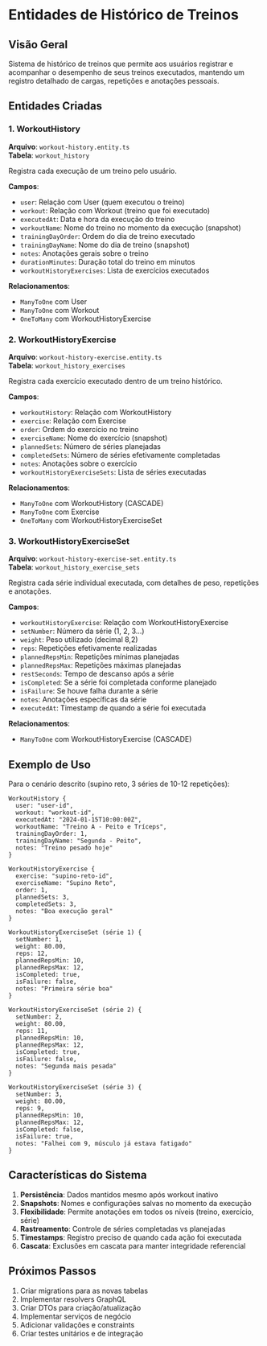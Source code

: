 # Entidades de Histórico de Treinos

## Visão Geral
Sistema de histórico de treinos que permite aos usuários registrar e acompanhar o desempenho de seus treinos executados, mantendo um registro detalhado de cargas, repetições e anotações pessoais.

## Entidades Criadas

### 1. WorkoutHistory
**Arquivo**: `workout-history.entity.ts`  
**Tabela**: `workout_history`

Registra cada execução de um treino pelo usuário.

**Campos**:
- `user`: Relação com User (quem executou o treino)
- `workout`: Relação com Workout (treino que foi executado)
- `executedAt`: Data e hora da execução do treino
- `workoutName`: Nome do treino no momento da execução (snapshot)
- `trainingDayOrder`: Ordem do dia de treino executado
- `trainingDayName`: Nome do dia de treino (snapshot)
- `notes`: Anotações gerais sobre o treino
- `durationMinutes`: Duração total do treino em minutos
- `workoutHistoryExercises`: Lista de exercícios executados

**Relacionamentos**:
- `ManyToOne` com User
- `ManyToOne` com Workout
- `OneToMany` com WorkoutHistoryExercise

### 2. WorkoutHistoryExercise
**Arquivo**: `workout-history-exercise.entity.ts`  
**Tabela**: `workout_history_exercises`

Registra cada exercício executado dentro de um treino histórico.

**Campos**:
- `workoutHistory`: Relação com WorkoutHistory
- `exercise`: Relação com Exercise
- `order`: Ordem do exercício no treino
- `exerciseName`: Nome do exercício (snapshot)
- `plannedSets`: Número de séries planejadas
- `completedSets`: Número de séries efetivamente completadas
- `notes`: Anotações sobre o exercício
- `workoutHistoryExerciseSets`: Lista de séries executadas

**Relacionamentos**:
- `ManyToOne` com WorkoutHistory (CASCADE)
- `ManyToOne` com Exercise
- `OneToMany` com WorkoutHistoryExerciseSet

### 3. WorkoutHistoryExerciseSet
**Arquivo**: `workout-history-exercise-set.entity.ts`  
**Tabela**: `workout_history_exercise_sets`

Registra cada série individual executada, com detalhes de peso, repetições e anotações.

**Campos**:
- `workoutHistoryExercise`: Relação com WorkoutHistoryExercise
- `setNumber`: Número da série (1, 2, 3...)
- `weight`: Peso utilizado (decimal 8,2)
- `reps`: Repetições efetivamente realizadas
- `plannedRepsMin`: Repetições mínimas planejadas
- `plannedRepsMax`: Repetições máximas planejadas
- `restSeconds`: Tempo de descanso após a série
- `isCompleted`: Se a série foi completada conforme planejado
- `isFailure`: Se houve falha durante a série
- `notes`: Anotações específicas da série
- `executedAt`: Timestamp de quando a série foi executada

**Relacionamentos**:
- `ManyToOne` com WorkoutHistoryExercise (CASCADE)

## Exemplo de Uso

Para o cenário descrito (supino reto, 3 séries de 10-12 repetições):

```
WorkoutHistory {
  user: "user-id",
  workout: "workout-id", 
  executedAt: "2024-01-15T10:00:00Z",
  workoutName: "Treino A - Peito e Tríceps",
  trainingDayOrder: 1,
  trainingDayName: "Segunda - Peito",
  notes: "Treino pesado hoje"
}

WorkoutHistoryExercise {
  exercise: "supino-reto-id",
  exerciseName: "Supino Reto",
  order: 1,
  plannedSets: 3,
  completedSets: 3,
  notes: "Boa execução geral"
}

WorkoutHistoryExerciseSet (série 1) {
  setNumber: 1,
  weight: 80.00,
  reps: 12,
  plannedRepsMin: 10,
  plannedRepsMax: 12,
  isCompleted: true,
  isFailure: false,
  notes: "Primeira série boa"
}

WorkoutHistoryExerciseSet (série 2) {
  setNumber: 2,
  weight: 80.00,
  reps: 11,
  plannedRepsMin: 10,
  plannedRepsMax: 12,
  isCompleted: true,
  isFailure: false,
  notes: "Segunda mais pesada"
}

WorkoutHistoryExerciseSet (série 3) {
  setNumber: 3,
  weight: 80.00,
  reps: 9,
  plannedRepsMin: 10,
  plannedRepsMax: 12,
  isCompleted: false,
  isFailure: true,
  notes: "Falhei com 9, músculo já estava fatigado"
}
```

## Características do Sistema

1. **Persistência**: Dados mantidos mesmo após workout inativo
2. **Snapshots**: Nomes e configurações salvas no momento da execução
3. **Flexibilidade**: Permite anotações em todos os níveis (treino, exercício, série)
4. **Rastreamento**: Controle de séries completadas vs planejadas
5. **Timestamps**: Registro preciso de quando cada ação foi executada
6. **Cascata**: Exclusões em cascata para manter integridade referencial

## Próximos Passos

1. Criar migrations para as novas tabelas
2. Implementar resolvers GraphQL
3. Criar DTOs para criação/atualização 
4. Implementar serviços de negócio
5. Adicionar validações e constraints
6. Criar testes unitários e de integração